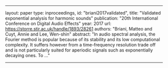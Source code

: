
---
layout: paper
type: inproceedings,
id: "briani2017validated",
title: "Validated exponential analysis for harmonic sounds"
publication: "20th International Conference on Digital Audio Effects"
year: 2017
url: https://storre.stir.ac.uk/handle/1893/28261
authors: "Briani, Matteo and Cuyt, Annie and Lee, Wen-shin"
abstract: "In audio spectral analysis, the Fourier method is popular because of its stability and its low computational complexity. It suffers however from a time-frequency resolution trade off and is not particularly suited for aperiodic signals such as exponentially decaying ones. To …"

---
